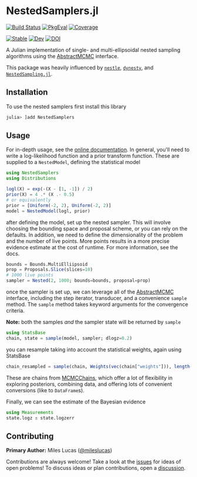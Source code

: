 
# NestedSamplers.jl

[![Build Status](https://github.com/turinglang/NestedSamplers.jl/workflows/CI/badge.svg?branch=master)](https://github.com/turinglang/NestedSamplers.jl/actions)
[![PkgEval](https://juliaci.github.io/NanosoldierReports/pkgeval_badges/N/NestedSamplers.svg)](https://juliaci.github.io/NanosoldierReports/pkgeval_badges/report.html)
[![Coverage](https://codecov.io/gh/turinglang/NestedSamplers.jl/branch/master/graph/badge.svg)](https://codecov.io/gh/turinglang/NestedSamplers.jl)

[![Stable](https://img.shields.io/badge/docs-stable-blue.svg)](https://turinglang.github.io/NestedSamplers.jl/stable)
[![Dev](https://img.shields.io/badge/docs-dev-blue.svg)](https://turinglang.github.io/NestedSamplers.jl/dev)
[![DOI](https://zenodo.org/badge/DOI/10.5281/zenodo.3950594.svg)](https://doi.org/10.5281/zenodo.3950594)

A Julian implementation of single- and multi-ellipsoidal nested sampling algorithms using the [AbstractMCMC](https://github.com/turinglang/abstractmcmc.jl) interface.

This package was heavily influenced by [`nestle`](https://github.com/kbarbary/nestle), [`dynesty`](https://github.com/joshspeagle/dynesty), and [`NestedSampling.jl`](https://github.com/kbarbary/NestedSampling.jl).


## Installation

To use the nested samplers first install this library

```julia
julia> ]add NestedSamplers
```

## Usage

For in-depth usage, see the [online documentation](https://turinglang.github.io/NestedSamplers.jl/dev/). In general, you'll need to write a log-likelihood function and a prior transform function. These are supplied to a `NestedModel`, defining the statistical model

```julia
using NestedSamplers
using Distributions

logl(X) = exp(-(X - [1, -1]) / 2)
prior(X) = 4 .* (X .- 0.5)
# or equivalently
prior = [Uniform(-2, 2), Uniform(-2, 2)]
model = NestedModel(logl, prior)
```

after defining the model, set up the nested sampler. This will involve choosing the bounding space and proposal scheme, or you can rely on the defaults. In addition, we need to define the dimensionality of the problem and the number of live points. More points results in a more precise evidence estimate at the cost of runtime. For more information, see the docs.

```julia
bounds = Bounds.MultiElliipsoid
prop = Proposals.Slice(slices=10)
# 1000 live points
sampler = Nested(2, 1000; bounds=bounds, proposal=prop)
```

once the sampler is set up, we can leverage all of the [AbstractMCMC](https://github.com/turinglang/abstractmcmc.jl) interface, including the step iterator, transducer, and a convenience `sample` method. The `sample` method takes keyword arguments for the convergence criteria.

**Note:** both the samples *and* the sampler state will be returned by `sample`

```julia
using StatsBase
chain, state = sample(model, sampler; dlogz=0.2)
```

you can resample taking into account the statistical weights, again using StatsBase

```julia
chain_resampled = sample(chain, Weights(vec(chain["weights"])), length(chain))
```

These are chains from [MCMCChains](https://github.com/turinglang/mcmcchains.jl), which offer a lot of flexibility in exploring posteriors, combining data, and offering lots of convenient conversions (like to `DataFrame`s).

Finally, we can see the estimate of the Bayesian evidence

```julia
using Measurements
state.logz ± state.logzerr
```


## Contributing

**Primary Author:** Miles Lucas ([@mileslucas](https://github.com/mileslucas))

Contributions are always welcome! Take a look at the [issues](https://github.com/turinglang/nestedsamplers.jl/issues) for ideas of open problems! To discuss ideas or plan contributions, open a [discussion](https://github.com/TuringLang/NestedSamplers.jl/discussions).
